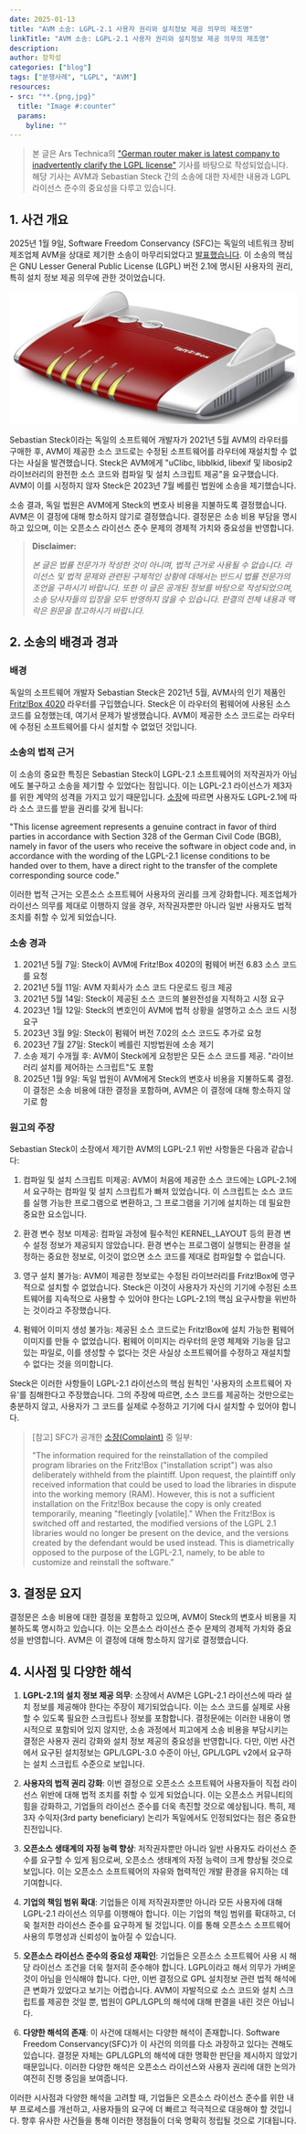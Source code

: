 ```yaml
---
date: 2025-01-13
title: "AVM 소송: LGPL-2.1 사용자 권리와 설치정보 제공 의무의 재조명"
linkTitle: "AVM 소송: LGPL-2.1 사용자 권리와 설치정보 제공 의무의 재조명"
description: 
author: 장학성
categories: ["blog"]
tags: ["분쟁사례", "LGPL", "AVM"]
resources:
- src: "**.{png,jpg}"
  title: "Image #:counter"
  params:
    byline: ""
---
```



> 본 글은 Ars Technica의 ["German router maker is latest company to inadvertently clarify the LGPL license"](https://arstechnica.com/gadgets/2025/01/suing-wi-fi-router-makers-remains-a-necessary-part-of-open-source-license-law/) 기사를 바탕으로 작성되었습니다. 해당 기사는 AVM과 Sebastian Steck 간의 소송에 대한 자세한 내용과 LGPL 라이선스 준수의 중요성을 다루고 있습니다.

## 1. 사건 개요

2025년 1월 9일, Software Freedom Conservancy (SFC)는 독일의 네트워크 장비 제조업체 AVM을 상대로 제기한 소송이 마무리되었다고 [발표했습니다](https://sfconservancy.org/news/2025/jan/09/avm-copyleft-lawsuit-resolved-with-install/). 이 소송의 핵심은 GNU Lesser General Public License (LGPL) 버전 2.1에 명시된 사용자의 권리, 특히 설치 정보 제공 의무에 관한 것이었습니다.

![](./featured_AVM.png)

Sebastian Steck이라는 독일의 소프트웨어 개발자가 2021년 5월 AVM의 라우터를 구매한 후, AVM이 제공한 소스 코드로는 수정된 소프트웨어를 라우터에 재설치할 수 없다는 사실을 발견했습니다. Steck은 AVM에게 "uClibc, libblkid, libexif 및 libosip2 라이브러리의 완전한 소스 코드와 컴파일 및 설치 스크립트 제공"을 요구했습니다. AVM이 이를 시정하지 않자 Steck은 2023년 7월 베를린 법원에 소송을 제기했습니다.

소송 결과, 독일 법원은 AVM에게 Steck의 변호사 비용을 지불하도록 결정했습니다. AVM은 이 결정에 대해 항소하지 않기로 결정했습니다. 결정문은 소송 비용 부담을 명시하고 있으며, 이는 오픈소스 라이선스 준수 문제의 경제적 가치와 중요성을 반영합니다.


> **Disclaimer:** 
> 
> *본 글은 법률 전문가가 작성한 것이 아니며, 법적 근거로 사용될 수 없습니다. 라이선스 및 법적 문제와 관련된 구체적인 상황에 대해서는 반드시 법률 전문가의 조언을 구하시기 바랍니다. 또한 이 글은 공개된 정보를 바탕으로 작성되었으며, 소송 당사자들의 입장을 모두 반영하지 않을 수 있습니다. 판결의 전체 내용과 맥락은 원문을 참고하시기 바랍니다.*


## 2. 소송의 배경과 경과

### 배경

독일의 소프트웨어 개발자 Sebastian Steck은 2021년 5월, AVM사의 인기 제품인 [Fritz!Box 4020](https://en.avm.de/products/fritzbox/fritzbox-4020/) 라우터를 구입했습니다. Steck은 이 라우터의 펌웨어에 사용된 소스 코드를 요청했는데, 여기서 문제가 발생했습니다. AVM이 제공한 소스 코드로는 라우터에 수정된 소프트웨어를 다시 설치할 수 없었던 것입니다.


### 소송의 법적 근거

이 소송의 중요한 특징은 Sebastian Steck이 LGPL-2.1 소프트웨어의 저작권자가 아님에도 불구하고 소송을 제기할 수 있었다는 점입니다. 이는 LGPL-2.1 라이선스가 제3자를 위한 계약의 성격을 가지고 있기 때문입니다. [소장](https://sfconservancy.org/static/docs/avm-Complaint_Klageschrift_EN.pdf)에 따르면 사용자도 LGPL-2.1에 따라 소스 코드를 받을 권리를 갖게 됩니다:

"This license agreement represents a genuine contract in favor of third parties in accordance with Section 328 of the German Civil Code (BGB), namely in favor of the users who receive the software in object code and, in accordance with the wording of the LGPL-2.1 license conditions to be handed over to them, have a direct right to the transfer of the complete corresponding source code."

이러한 법적 근거는 오픈소스 소프트웨어 사용자의 권리를 크게 강화합니다. 제조업체가 라이선스 의무를 제대로 이행하지 않을 경우, 저작권자뿐만 아니라 일반 사용자도 법적 조치를 취할 수 있게 되었습니다.

### 소송 경과

1. 2021년 5월 7일: Steck이 AVM에 Fritz!Box 4020의 펌웨어 버전 6.83 소스 코드를 요청
2. 2021년 5월 11일: AVM 자회사가 소스 코드 다운로드 링크 제공
3. 2021년 5월 14일: Steck이 제공된 소스 코드의 불완전성을 지적하고 시정 요구
4. 2023년 1월 12일: Steck의 변호인이 AVM에 법적 상황을 설명하고 소스 코드 시정 요구
5. 2023년 3월 9일: Steck이 펌웨어 버전 7.02의 소스 코드도 추가로 요청
6. 2023년 7월 27일: Steck이 베를린 지방법원에 소송 제기
7. 소송 제기 수개월 후: AVM이 Steck에게 요청받은 모든 소스 코드를 제공. "라이브러리 설치를 제어하는 스크립트"도 포함
8. 2025년 1월 9일: 독일 법원이 AVM에게 Steck의 변호사 비용을 지불하도록 결정. 이 결정은 소송 비용에 대한 결정을 포함하며, AVM은 이 결정에 대해 항소하지 않기로 함

### 원고의 주장

Sebastian Steck이 소장에서 제기한 AVM의 LGPL-2.1 위반 사항들은 다음과 같습니다:

1. 컴파일 및 설치 스크립트 미제공: AVM이 처음에 제공한 소스 코드에는 LGPL-2.1에서 요구하는 컴파일 및 설치 스크립트가 빠져 있었습니다. 이 스크립트는 소스 코드를 실행 가능한 프로그램으로 변환하고, 그 프로그램을 기기에 설치하는 데 필요한 중요한 요소입니다.

2. 환경 변수 정보 미제공: 컴파일 과정에 필수적인 KERNEL_LAYOUT 등의 환경 변수 설정 정보가 제공되지 않았습니다. 환경 변수는 프로그램이 실행되는 환경을 설정하는 중요한 정보로, 이것이 없으면 소스 코드를 제대로 컴파일할 수 없습니다.

3. 영구 설치 불가능: AVM이 제공한 정보로는 수정된 라이브러리를 Fritz!Box에 영구적으로 설치할 수 없었습니다. Steck은 이것이 사용자가 자신의 기기에 수정된 소프트웨어를 지속적으로 사용할 수 있어야 한다는 LGPL-2.1의 핵심 요구사항을 위반하는 것이라고 주장했습니다.

4. 펌웨어 이미지 생성 불가능: 제공된 소스 코드로는 Fritz!Box에 설치 가능한 펌웨어 이미지를 만들 수 없었습니다. 펌웨어 이미지는 라우터의 운영 체제와 기능을 담고 있는 파일로, 이를 생성할 수 없다는 것은 사실상 소프트웨어를 수정하고 재설치할 수 없다는 것을 의미합니다.

Steck은 이러한 사항들이 LGPL-2.1 라이선스의 핵심 원칙인 '사용자의 소프트웨어 자유'를 침해한다고 주장했습니다. 그의 주장에 따르면, 소스 코드를 제공하는 것만으로는 충분하지 않고, 사용자가 그 코드를 실제로 수정하고 기기에 다시 설치할 수 있어야 합니다.


> [참고] SFC가 공개한 [소장(Complaint)](https://sfconservancy.org/static/docs/avm-Complaint_Klageschrift_EN.pdf) 중 일부: 
> 
> "The information required for the reinstallation of the compiled program libraries on the Fritz!Box ("installation script") was also deliberately withheld from the plaintiff. Upon request, the plaintiff only received information that could be used to load the libraries in dispute into the working memory (RAM). However, this is not a sufficient installation on the Fritz!Box because the copy is only created temporarily, meaning "fleetingly [volatile]." When the Fritz!Box is switched off and restarted, the modified versions of the LGPL 2.1 libraries would no longer be present on the device, and the versions created by the defendant would be used instead. This is diametrically opposed to the purpose of the LGPL-2.1, namely, to be able to customize and reinstall the software.”
> 

## 3. 결정문 요지

결정문은 소송 비용에 대한 결정을 포함하고 있으며, AVM이 Steck의 변호사 비용을 지불하도록 명시하고 있습니다. 이는 오픈소스 라이선스 준수 문제의 경제적 가치와 중요성을 반영합니다. AVM은 이 결정에 대해 항소하지 않기로 결정했습니다.


## 4. 시사점 및 다양한 해석

1. **LGPL-2.1의 설치 정보 제공 의무**:
   소장에서 AVM은 LGPL-2.1 라이선스에 따라 설치 정보를 제공해야 한다는 주장이 제기되었습니다. 이는 소스 코드를 실제로 사용할 수 있도록 필요한 스크립트나 정보를 포함합니다. 결정문에는 이러한 내용이 명시적으로 포함되어 있지 않지만, 소송 과정에서 피고에게 소송 비용을 부담시키는 결정은 사용자 권리 강화와 설치 정보 제공의 중요성을 반영합니다. 다만, 이번 사건에서 요구된 설치정보는 GPL/LGPL-3.0 수준이 아닌, GPL/LGPL v2에서 요구하는 설치 스크립트 수준으로 보입니다.

2. **사용자의 법적 권리 강화**:
   이번 결정으로 오픈소스 소프트웨어 사용자들이 직접 라이선스 위반에 대해 법적 조치를 취할 수 있게 되었습니다. 이는 오픈소스 커뮤니티의 힘을 강화하고, 기업들의 라이선스 준수를 더욱 촉진할 것으로 예상됩니다. 특히, 제3자 수익자(3rd party beneficiary) 논리가 독일에서도 인정되었다는 점은 중요한 진전입니다.

3. **오픈소스 생태계의 자정 능력 향상**:
   저작권자뿐만 아니라 일반 사용자도 라이선스 준수를 요구할 수 있게 됨으로써, 오픈소스 생태계의 자정 능력이 크게 향상될 것으로 보입니다. 이는 오픈소스 소프트웨어의 자유와 협력적인 개발 환경을 유지하는 데 기여합니다.

4. **기업의 책임 범위 확대**:
   기업들은 이제 저작권자뿐만 아니라 모든 사용자에 대해 LGPL-2.1 라이선스 의무를 이행해야 합니다. 이는 기업의 책임 범위를 확대하고, 더욱 철저한 라이선스 준수를 요구하게 될 것입니다. 이를 통해 오픈소스 소프트웨어 사용의 투명성과 신뢰성이 높아질 수 있습니다.

5. **오픈소스 라이선스 준수의 중요성 재확인**:
   기업들은 오픈소스 소프트웨어 사용 시 해당 라이선스 조건을 더욱 철저히 준수해야 합니다. LGPL이라고 해서 의무가 가벼운 것이 아님을 인식해야 합니다. 다만, 이번 결정으로 GPL 설치정보 관련 법적 해석에 큰 변화가 있었다고 보기는 어렵습니다. AVM이 자발적으로 소스 코드와 설치 스크립트를 제공한 것일 뿐, 법원이 GPL/LGPL의 해석에 대해 판결을 내린 것은 아닙니다.

6. **다양한 해석의 존재**:
   이 사건에 대해서는 다양한 해석이 존재합니다. Software Freedom Conservancy(SFC)가 이 사건의 의의를 다소 과장하고 있다는 견해도 있습니다. 결정문 자체는 GPL/LGPL의 해석에 대한 명확한 판단을 제시하지 않았기 때문입니다. 이러한 다양한 해석은 오픈소스 라이선스와 사용자 권리에 대한 논의가 여전히 진행 중임을 보여줍니다.

이러한 시사점과 다양한 해석을 고려할 때, 기업들은 오픈소스 라이선스 준수를 위한 내부 프로세스를 개선하고, 사용자들의 요구에 더 빠르고 적극적으로 대응해야 할 것입니다. 향후 유사한 사건들을 통해 이러한 쟁점들이 더욱 명확히 정립될 것으로 기대됩니다.
